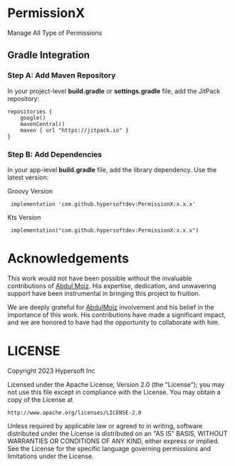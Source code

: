 # PermissionX

Manage All Type of Permissions

## Gradle Integration

### Step A: Add Maven Repository

In your project-level **build.gradle** or **settings.gradle** file, add the JitPack repository:
```
repositories {
    google()
    mavenCentral()
    maven { url "https://jitpack.io" }
}
```  

### Step B: Add Dependencies

In your app-level **build.gradle** file, add the library dependency. Use the latest version: 

Groovy Version
```
 implementation 'com.github.hypersoftdev:PermissionX:x.x.x'
```
Kts Version
```
 implementation("com.github.hypersoftdev:PermissionX:x.x.x")
```

# Acknowledgements

This work would not have been possible without the invaluable contributions of [Abdul Moiz](https://github.com/devsekiro). His expertise, dedication, and unwavering support have been instrumental in bringing this project to fruition.

We are deeply grateful for [AbdulMoiz](https://github.com/devsekiro) involvement and his belief in the importance of this work. His contributions have made a significant impact, and we are honored to have had the opportunity to collaborate with him.

# LICENSE

Copyright 2023 Hypersoft Inc

Licensed under the Apache License, Version 2.0 (the "License");
you may not use this file except in compliance with the License.
You may obtain a copy of the License at

    http://www.apache.org/licenses/LICENSE-2.0

Unless required by applicable law or agreed to in writing, software
distributed under the License is distributed on an "AS IS" BASIS,
WITHOUT WARRANTIES OR CONDITIONS OF ANY KIND, either express or implied.
See the License for the specific language governing permissions and
limitations under the License.
